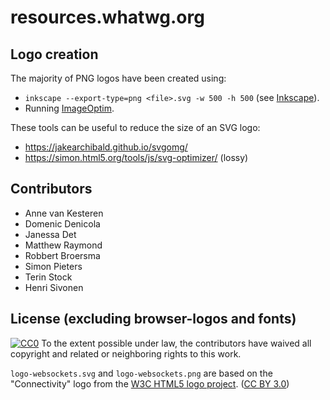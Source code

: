 resources.whatwg.org
==============================================

Logo creation
-----------------

The majority of PNG logos have been created using:

* `inkscape --export-type=png <file>.svg -w 500 -h 500` (see [Inkscape](https://inkscape.org/)).
* Running [ImageOptim](https://imageoptim.com/).

These tools can be useful to reduce the size of an SVG logo:

* https://jakearchibald.github.io/svgomg/
* https://simon.html5.org/tools/js/svg-optimizer/ (lossy)

Contributors
------------

* Anne van Kesteren
* Domenic Denicola
* Janessa Det
* Matthew Raymond
* Robbert Broersma
* Simon Pieters
* Terin Stock
* Henri Sivonen

License (excluding browser-logos and fonts)
-------

[![CC0](http://i.creativecommons.org/p/zero/1.0/80x15.png)](http://creativecommons.org/publicdomain/zero/1.0/)
To the extent possible under law, the contributors have waived all copyright and related
or neighboring rights to this work.

`logo-websockets.svg` and `logo-websockets.png` are based on the "Connectivity" logo from the
[W3C HTML5 logo project](https://www.w3.org/html/logo/).
([CC BY 3.0](https://creativecommons.org/licenses/by/3.0/))
